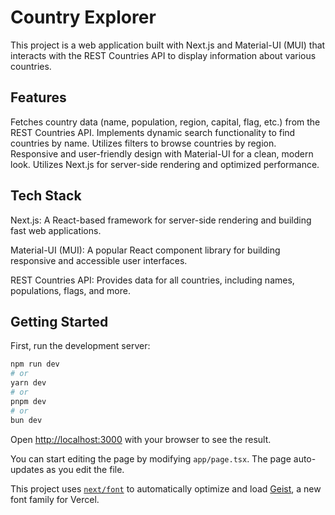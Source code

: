 # Country Explorer
This project is a web application built with Next.js and Material-UI (MUI) that interacts with the REST Countries API to display information about various countries.

## Features
Fetches country data (name, population, region, capital, flag, etc.) from the REST Countries API.
Implements dynamic search functionality to find countries by name.
Utilizes filters to browse countries by region.
Responsive and user-friendly design with Material-UI for a clean, modern look.
Utilizes Next.js for server-side rendering and optimized performance.

## Tech Stack
Next.js: A React-based framework for server-side rendering and building fast web applications.

Material-UI (MUI): A popular React component library for building responsive and accessible user interfaces.

REST Countries API: Provides data for all countries, including names, populations, flags, and more.

## Getting Started

First, run the development server:

```bash
npm run dev
# or
yarn dev
# or
pnpm dev
# or
bun dev
```

Open [http://localhost:3000](http://localhost:3000) with your browser to see the result.

You can start editing the page by modifying `app/page.tsx`. The page auto-updates as you edit the file.

This project uses [`next/font`](https://nextjs.org/docs/app/building-your-application/optimizing/fonts) to automatically optimize and load [Geist](https://vercel.com/font), a new font family for Vercel.


